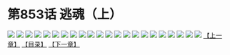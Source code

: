 # 第853话 逃魂（上）
![](https://mhpic.xiaomingtaiji.net/comic/D/斗破苍穹拆分版/853话GQ/1.jpg-zymk.middle.webp)
![](https://mhpic.xiaomingtaiji.net/comic/D/斗破苍穹拆分版/853话GQ/2.jpg-zymk.middle.webp)
![](https://mhpic.xiaomingtaiji.net/comic/D/斗破苍穹拆分版/853话GQ/3.jpg-zymk.middle.webp)
![](https://mhpic.xiaomingtaiji.net/comic/D/斗破苍穹拆分版/853话GQ/4.jpg-zymk.middle.webp)
![](https://mhpic.xiaomingtaiji.net/comic/D/斗破苍穹拆分版/853话GQ/5.jpg-zymk.middle.webp)
![](https://mhpic.xiaomingtaiji.net/comic/D/斗破苍穹拆分版/853话GQ/6.jpg-zymk.middle.webp)
![](https://mhpic.xiaomingtaiji.net/comic/D/斗破苍穹拆分版/853话GQ/7.jpg-zymk.middle.webp)
![](https://mhpic.xiaomingtaiji.net/comic/D/斗破苍穹拆分版/853话GQ/8.jpg-zymk.middle.webp)
![](https://mhpic.xiaomingtaiji.net/comic/D/斗破苍穹拆分版/853话GQ/9.jpg-zymk.middle.webp)
![](https://mhpic.xiaomingtaiji.net/comic/D/斗破苍穹拆分版/853话GQ/10.jpg-zymk.middle.webp)
![](https://mhpic.xiaomingtaiji.net/comic/D/斗破苍穹拆分版/853话GQ/11.jpg-zymk.middle.webp)
![](https://mhpic.xiaomingtaiji.net/comic/D/斗破苍穹拆分版/853话GQ/12.jpg-zymk.middle.webp)
![](https://mhpic.xiaomingtaiji.net/comic/D/斗破苍穹拆分版/853话GQ/13.jpg-zymk.middle.webp)
![](https://mhpic.xiaomingtaiji.net/comic/D/斗破苍穹拆分版/853话GQ/14.jpg-zymk.middle.webp)
![](https://mhpic.xiaomingtaiji.net/comic/D/斗破苍穹拆分版/853话GQ/15.jpg-zymk.middle.webp)
![](https://mhpic.xiaomingtaiji.net/comic/D/斗破苍穹拆分版/853话GQ/16.jpg-zymk.middle.webp)
![](https://mhpic.xiaomingtaiji.net/comic/D/斗破苍穹拆分版/853话GQ/17.jpg-zymk.middle.webp)
![](https://mhpic.xiaomingtaiji.net/comic/D/斗破苍穹拆分版/853话GQ/18.jpg-zymk.middle.webp)
![](https://mhpic.xiaomingtaiji.net/comic/D/斗破苍穹拆分版/853话GQ/19.jpg-zymk.middle.webp)
![](https://mhpic.xiaomingtaiji.net/comic/D/斗破苍穹拆分版/853话GQ/20.jpg-zymk.middle.webp)
![](https://mhpic.xiaomingtaiji.net/comic/D/斗破苍穹拆分版/853话GQ/21.jpg-zymk.middle.webp)
![](https://mhpic.xiaomingtaiji.net/comic/D/斗破苍穹拆分版/853话GQ/22.jpg-zymk.middle.webp)
[【上一章】](./856.md)
[【目录】](./READMD.md)
[【下一章】](./858.md)
